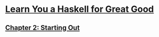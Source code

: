 # [Learn You a Haskell for Great Good](http://learnyouahaskell.com/introduction)

## [Chapter 2: Starting Out](./ch02)